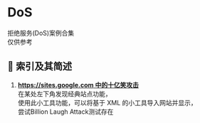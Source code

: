 # DoS
拒绝服务(DoS)案例合集  
仅供参考
## :ledger: 索引及其简述
1. [**https://sites.google.com 中的十亿笑攻击**](https://blog.intothesymmetry.com/2018/12/billion-laugh-attack-in.html)  
在某处左下角发现经典站点功能，  
使用此小工具功能，可以将基于 XML 的小工具导入网站并显示，  
尝试Billion Laugh Attack测试存在  
